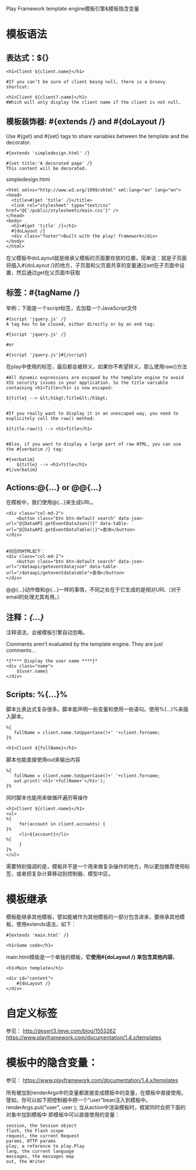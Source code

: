 Play Framework template engine模板引擎&模板隐含变量

# 模板语法

## 表达式：${}

```
<h1>Client ${client.name}</h1>

#If you can’t be sure of client being null, there is a Groovy shortcut:

<h1>Client ${client?.name}</h1>
#Which will only display the client name if the client is not null.
```


## 模板装饰器: #{extends /} and #{doLayout /}

Use #{get} and #{set} tags to share variables between the template and the decorator.
```
#{extends 'simpledesign.html' /}
 
#{set title:'A decorated page' /}
This content will be decorated.
```


simpledesign.html

```
<html xmlns="http://www.w3.org/1999/xhtml" xml:lang="en" lang="en">
<head>
  <title>#{get 'title' /}</title>
  <link rel="stylesheet" type="text/css" href="@{'/public/stylesheets/main.css'}" />
</head>
<body>
  <h1>#{get 'title' /}</h1>
  #{doLayout /}
  <div class="footer">Built with the play! framework</div>
</body>
</html>
```

在父模板中doLayout就是继承父模板的页面要存放的位置，简单说：就是子页面将插入#{doLayout /}的地方，子页面和父页面共享的变量通过set在子页面中设置，然后通过get在父页面中获取

## 标签：#{tagName /}

举例；下面是一个script标签，去加载一个JavaScript文件
```
#{script 'jquery.js' /}
A tag has to be closed, either directly or by an end tag:

#{script 'jquery.js' /}

#or

#{script 'jquery.js'}#{/script}
```


在play中使用的标签，最后都会被转义，如果你不希望转义，那么使用raw()方法

```
#All dynamic expressions are escaped by the template engine to avoid XSS security issues in your application. So the title variable containing <h1>Title</h1> is now escaped:

${title} --> &lt;h1&gt;Title&lt;/h1&gt;


#If you really want to display it in an unescaped way, you need to explicitely call the raw() method:

${title.raw()} --> <h1>Title</h1>


#Also, if you want to display a large part of raw HTML, you can use the #{verbatim /} tag:

#{verbatim}
    ${title} --> <h1>Title</h1>
#{/verbatim}

```

## Actions:@{…} or @@{…}

在模板中，我们使用@{…}来生成URL。

```
<div class="col-md-2">
    <button class="btn btn-default search" data-json-url="@{DataAPI.getEventDataJson()}" data-table-url="@{DataAPI.getEventDataTable()}">查询</button>
</div>


#对应的HTML如下：
<div class="col-md-2">
    <button class="btn btn-default search" data-json-url="/dataapi/geteventdatajson" data-table-url="/dataapi/geteventdatatable">查询</button>
</div>

```

@@{…}动作做和@{…}一样的事情，不同之处在于它生成的是相对URL（对于email的处理尤其有用。）

## 注释：*{…}* 

注释语法，会被模板引擎自动忽略。 

Comments aren’t evaluated by the template engine. They are just comments…
```
*{**** Display the user name ****}*
<div class="name">
    ${user.name}
</div>
```


## Scripts: %{…}%

脚本比表达式复杂很多。脚本能声明一些变量和使用一些语句。使用%{…}%来插入脚本。 
```
%{ 
   fullName = client.name.toUpperCase()+' '+client.forname; 
}% 

<h1>Client ${fullName}</h1> 
```
脚本也能直接使用out来输出内容 
```
%{ 
   fullName = client.name.toUpperCase()+' '+client.forname; 
   out.print('<h1>'+fullName+'</h1>'); 
}% 
```
同时脚本也能用来做循环遍历等操作 
```
<h1>Client ${client.name}</h1> 
<ul> 
%{ 
     for(account in client.accounts) { 
}% 
     <li>${account}</li> 
%{ 
     } 
}% 
</ul> 
```
需要特别强调的是，模板并不是一个用来做复杂操作的地方。所以更加推荐使用标签，或者把复杂计算移动到控制器、模型中区。 

# 模板继承

模板能继承其他模板，譬如能被作为其他模板的一部分包含进来，要继承其他模板，使用extends语法，如下： 
```
#{extends 'main.html' /} 

<h1>Some code</h1> 
```
main.html模板是一个单独的模板，**它使用#{doLayout /} 来包含其他内容**。 
```
<h1>Main template</h1> 

<div id="content"> 
    #{doLayout /} 
</div> 
```


# 自定义标签

参见：
http://desert3.iteye.com/blog/1553262
https://www.playframework.com/documentation/1.4.x/templates


# 模板中的隐含变量： 
参见：
https://www.playframework.com/documentation/1.4.x/templates

所有被加到renderArgs中的变量都直接变成模板中的变量，在模板中直接使用。 
譬如，你可以如下把控制器中把一个“user”bean注入到模板中。 
renderArgs.put("user", user ); 
当从action中渲染模板时，框架同时会把下面的对象中加到模板中 
即模板中可以直接使用的变量： 
```
session, the Session object
flash, the Flash scope
request, the current Request
params, HTTP params
play, a reference to play.Play
lang, the current language
messages, the messages map
out, the Writer
```



